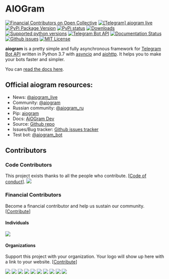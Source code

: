 # AIOGram

[![Financial Contributors on Open Collective](https://opencollective.com/aiogram/all/badge.svg?style=flat-square)](https://opencollective.com/aiogram) 
[![\[Telegram\] aiogram live](https://img.shields.io/badge/telegram-aiogram-blue.svg?style=flat-square)](https://t.me/aiogram_live)
[![PyPi Package Version](https://img.shields.io/pypi/v/aiogram.svg?style=flat-square)](https://pypi.python.org/pypi/aiogram)
[![PyPi status](https://img.shields.io/pypi/status/aiogram.svg?style=flat-square)](https://pypi.python.org/pypi/aiogram)
[![Downloads](https://img.shields.io/pypi/dm/aiogram.svg?style=flat-square)](https://pypi.python.org/pypi/aiogram)
[![Supported python versions](https://img.shields.io/pypi/pyversions/aiogram.svg?style=flat-square)](https://pypi.python.org/pypi/aiogram)
[![Telegram Bot API](https://img.shields.io/badge/Telegram%20Bot%20API-4.5-blue.svg?style=flat-square&logo=telegram)](https://core.telegram.org/bots/api)
[![Documentation Status](https://img.shields.io/readthedocs/aiogram?style=flat-square)](http://docs.aiogram.dev/en/latest/?badge=latest)
[![Github issues](https://img.shields.io/github/issues/aiogram/aiogram.svg?style=flat-square)](https://github.com/aiogram/aiogram/issues)
[![MIT License](https://img.shields.io/pypi/l/aiogram.svg?style=flat-square)](https://opensource.org/licenses/MIT)

**aiogram** is a pretty simple and fully asynchronous framework for [Telegram Bot API](https://core.telegram.org/bots/api) written in Python 3.7 with [asyncio](https://docs.python.org/3/library/asyncio.html) and [aiohttp](https://github.com/aio-libs/aiohttp). It helps you to make your bots faster and simpler.

You can [read the docs here](http://docs.aiogram.dev/en/latest/).


## Official aiogram resources:
 - News: [@aiogram_live](https://t.me/aiogram_live)
 - Community: [@aiogram](https://t.me/aiogram)
 - Russian community: [@aiogram_ru](https://t.me/aiogram_ru)
 - Pip: [aiogram](https://pypi.python.org/pypi/aiogram)
 - Docs: [AiOGram Dev](https://docs.aiogram.dev/en/latest/)
 - Source: [Github repo](https://github.com/aiogram/aiogram)
 - Issues/Bug tracker: [Github issues tracker](https://github.com/aiogram/aiogram/issues)
 - Test bot: [@aiogram_bot](https://t.me/aiogram_bot)

## Contributors

### Code Contributors

This project exists thanks to all the people who contribute. [[Code of conduct](CODE_OF_CONDUCT.md)].
<a href="https://github.com/aiogram/aiogram/graphs/contributors"><img src="https://opencollective.com/aiogram/contributors.svg?width=890&button=false" /></a>

### Financial Contributors

Become a financial contributor and help us sustain our community. [[Contribute](https://opencollective.com/aiogram/contribute)]

#### Individuals

<a href="https://opencollective.com/aiogram"><img src="https://opencollective.com/aiogram/individuals.svg?width=890"></a>

#### Organizations

Support this project with your organization. Your logo will show up here with a link to your website. [[Contribute](https://opencollective.com/aiogram/contribute)]

<a href="https://opencollective.com/aiogram/organizations/0/website"><img src="https://opencollective.com/aiogram/organizations/0/avatar"></a>
<a href="https://opencollective.com/aiogram/organizations/1/website"><img src="https://opencollective.com/aiogram/organizations/1/avatar"></a>
<a href="https://opencollective.com/aiogram/organizations/2/website"><img src="https://opencollective.com/aiogram/organizations/2/avatar"></a>
<a href="https://opencollective.com/aiogram/organizations/3/website"><img src="https://opencollective.com/aiogram/organizations/3/avatar"></a>
<a href="https://opencollective.com/aiogram/organizations/4/website"><img src="https://opencollective.com/aiogram/organizations/4/avatar"></a>
<a href="https://opencollective.com/aiogram/organizations/5/website"><img src="https://opencollective.com/aiogram/organizations/5/avatar"></a>
<a href="https://opencollective.com/aiogram/organizations/6/website"><img src="https://opencollective.com/aiogram/organizations/6/avatar"></a>
<a href="https://opencollective.com/aiogram/organizations/7/website"><img src="https://opencollective.com/aiogram/organizations/7/avatar"></a>
<a href="https://opencollective.com/aiogram/organizations/8/website"><img src="https://opencollective.com/aiogram/organizations/8/avatar"></a>
<a href="https://opencollective.com/aiogram/organizations/9/website"><img src="https://opencollective.com/aiogram/organizations/9/avatar"></a>
